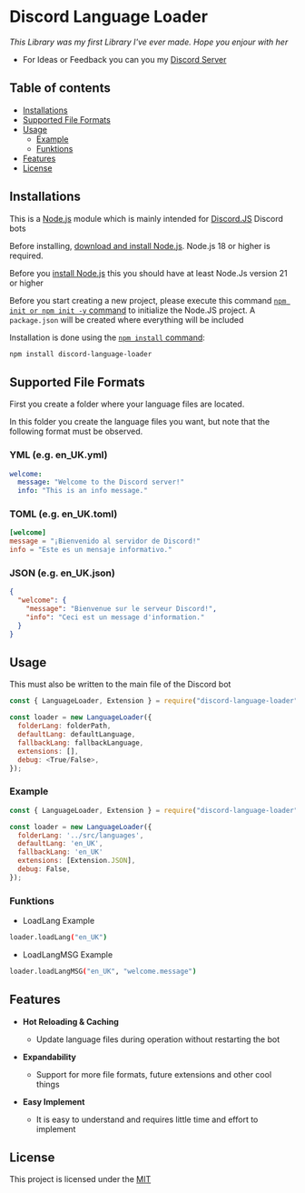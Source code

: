 # Discord Language Loader

_This Library was my first Library I've ever made. Hope you enjour with her_

* For Ideas or Feedback you can you my [Discord Server]()

## Table of contents

- [Installations](#installation)
- [Supported File Formats](#unterstützte-dateiformate)
- [Usage](#usage)
  - [Example](#example)
  - [Funktions](#funktions)
- [Features](#features)
- [License](#license)

## Installations

This is a [Node.js](https://nodejs.org/en/) module which is mainly intended for [Discord.JS](https://www.npmjs.com/package/discord.js?activeTab=readme) Discord bots

Before installing, [download and install Node.js](https://nodejs.org/en/download/).
Node.js 18 or higher is required.

Before you [install Node.js](https://nodejs.org/en/download/) this you should have at least Node.Js version 21 or higher

Before you start creating a new project, please execute this command [`npm init or npm init -y` command](https://docs.npmjs.com/creating-a-package-json-file) to initialize the Node.JS project. 
A `package.json` will be created where everything will be included

Installation is done using the
[`npm install` command](https://docs.npmjs.com/getting-started/installing-npm-packages-locally):

```bash
npm install discord-language-loader
```

## Supported File Formats

First you create a folder where your language files are located.

In this folder you create the language files you want,
but note that the following format must be observed.

### YML (e.g. en_UK.yml)

```yml
welcome:
  message: "Welcome to the Discord server!"
  info: "This is an info message."
```

### TOML (e.g. en_UK.toml)

```toml
[welcome]
message = "¡Bienvenido al servidor de Discord!"
info = "Este es un mensaje informativo."
```

### JSON (e.g. en_UK.json)

```json
{
  "welcome": {
    "message": "Bienvenue sur le serveur Discord!",
    "info": "Ceci est un message d'information."
  }
}
```

## Usage

This must also be written to the main file of the Discord bot

```js
const { LanguageLoader, Extension } = require("discord-language-loader");

const loader = new LanguageLoader({
  folderLang: folderPath,
  defaultLang: defaultLanguage,
  fallbackLang: fallbackLanguage,
  extensions: [],
  debug: <True/False>,
});
```

### Example

```js
const { LanguageLoader, Extension } = require("discord-language-loader");

const loader = new LanguageLoader({
  folderLang: '../src/languages',
  defaultLang: 'en_UK',
  fallbackLang: 'en_UK'
  extensions: [Extension.JSON],
  debug: False,
});
```

### Funktions

- LoadLang Example

```bash
loader.loadLang("en_UK")
```

- LoadLangMSG Example

```bash
loader.loadLangMSG("en_UK", "welcome.message")
```

## Features

- **Hot Reloading & Caching**  
  - Update language files during operation without restarting the bot

- **Expandability**
  -  Support for more file formats, future extensions and other cool things

- **Easy Implement**
  - It is easy to understand and requires little time and effort to implement

## License

This project is licensed under the [MIT](LICENSE)